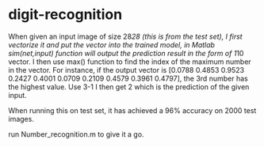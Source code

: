 # digit-recognition

When given an input image of size 28*28 (this is from the test set), I first vectorize it and put the vector into the trained model, in Matlab sim(net,input) function will output the prediction result in the form of 1*10 vector. I then use max() function to find the index of the maximum number in the vector. For instance, if the output vector is [0.0788    0.4853    0.9523    0.2427    0.4001    0.0709    0.2109    0.4579    0.3961    0.4797], the 3rd number has the highest value. Use 3-1 I then get 2 which is the prediction of the given input.

When running this on test set, it has achieved a 96% accuracy on 2000 test images. 

run Number_recognition.m to give it a go.
